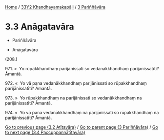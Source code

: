 
[Home](/) / [33Y2 Khandhayamakapāḷi](...md) / [3 Pariññāvāra](../33Y2/3.md)

# 3.3 Anāgatavāra

* Pariññāvāra

* Anāgatavāra

(208.)

971\. »  Yo rūpakkhandhaṃ parijānissati so vedanākkhandhaṃ parijānissatīti? Āmantā.

972\. «  Yo vā pana vedanākkhandhaṃ parijānissati so rūpakkhandhaṃ parijānissatīti? Āmantā.

973\. »  Yo rūpakkhandhaṃ na parijānissati so vedanākkhandhaṃ na parijānissatīti? Āmantā.

974\. «  Yo vā pana vedanākkhandhaṃ na parijānissati so rūpakkhandhaṃ na parijānissatīti? Āmantā.

[Go to previous page (3.2 Atītavāra)](3.2.md) / [Go to parent page (3 Pariññāvāra)](../33Y2/3.md) / [Go to next page (3.4 Paccuppannātītavāra)](3.4.md)


